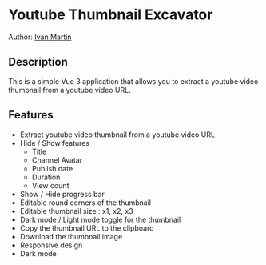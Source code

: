 # Youtube Thumbnail Excavator

Author: [Ivan Martin](https://github.com/ivanmartin33)

## Description

This is a simple Vue 3 application that allows you to extract a youtube video thumbnail from a youtube video URL.

## Features

- Extract youtube video thumbnail from a youtube video URL
- Hide / Show features
  - Title
  - Channel Avatar
  - Publish date
  - Duration
  - View count
- Show / Hide progress bar
- Editable round corners of the thumbnail
- Editable thumbnail size : x1, x2, x3
- Dark mode / Light mode toggle for the thumbnail
- Copy the thumbnail URL to the clipboard
- Download the thumbnail image
- Responsive design
- Dark mode